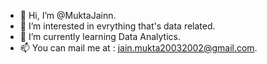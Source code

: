 - 👋 Hi, I’m @MuktaJainn.
- 👀 I’m interested in evrything that's data related.
- 🌱 I’m currently learning Data Analytics.
- 📫 You can mail me at : jain.mukta20032002@gmail.com.


<!---
MuktaJainn/MuktaJainn is a ✨ special ✨ repository because its `README.md` (this file) appears on your GitHub profile.
You can click the Preview link to take a look at your changes.
--->
